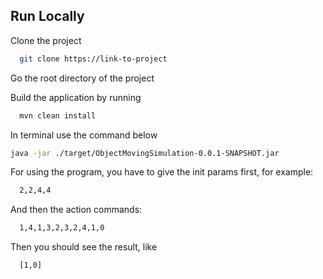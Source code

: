
## Run Locally

Clone the project

```bash
  git clone https://link-to-project
```

Go the root directory of the project

Build the application by running

```bash
  mvn clean install
```
In terminal use the command below

```bash
java -jar ./target/ObjectMovingSimulation-0.0.1-SNAPSHOT.jar
```

For using the program, you have to give the init params first, for example:

```bash
  2,2,4,4
```

And then the action commands:

```bash
  1,4,1,3,2,3,2,4,1,0
```

Then you should see the result, like
```bash
  [1,0]
```
